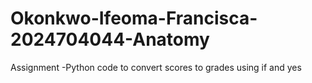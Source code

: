 # Okonkwo-Ifeoma-Francisca-2024704044-Anatomy
Assignment -Python code to convert scores to grades using if and yes
